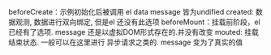 beforeCreate：示例初始化后被调用 el data message 皆为undified
created: 数据观测, 数据进行双向绑定, 但是el 还没有此选项
beforeMount：挂载前阶段，el 已经有了选项.  message 还是以虚拟DOM形式存在的.并没有改变
mouted: 挂载结束状态. 一般可以在这里进行 异步请求之类的. message 变为了真实的值

<!--stackedit_data:
eyJoaXN0b3J5IjpbLTIxOTgyMjk4OCw1MDEyMzQzMDgsLTU0NT
Q0MTIzOCwtMjA4ODc0NjYxMl19
-->
